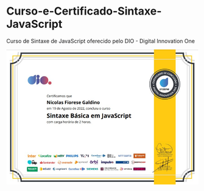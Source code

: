 # Curso-e-Certificado-Sintaxe-JavaScript
Curso de Sintaxe de JavaScript oferecido pelo DIO - Digital Innovation One

![Screenshot](https://github.com/NicolasFiorese/Curso-e-Certificado-Sintaxe-JavaScript/blob/main/PrintCurriculo.jpg)
